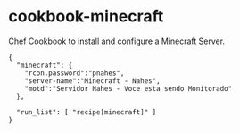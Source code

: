 cookbook-minecraft
==================

Chef Cookbook to install and configure a Minecraft Server.

```
{
  "minecraft": {
    "rcon.password":"pnahes",
    "server-name":"Minecraft - Nahes",
    "motd":"Servidor Nahes - Voce esta sendo Monitorado"
  },

  "run_list": [ "recipe[minecraft]" ]
}
```
